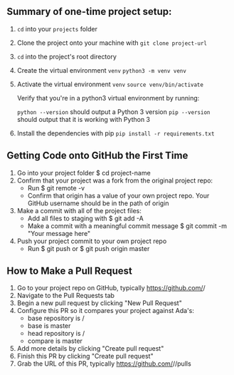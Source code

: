 ## Summary of one-time project setup:

1. `cd` into your `projects` folder
2. Clone the project onto your machine with `git clone project-url`
3. `cd` into the project's root directory
4. Create the virtual environment `venv`
    `python3 -m venv venv`
5. Activate the virtual environment `venv`
    `source venv/bin/activate`

    Verify that you're in a python3 virtual environment by running:

    `python --version` should output a Python 3 version
    `pip --version` should output that it is working with Python 3

6. Install the dependencies with pip
    `pip install -r requirements.txt`

## Getting Code onto GitHub the First Time

1. Go into your project folder $ cd project-name
2. Confirm that your project was a fork from the original project repo:
    - Run $ git remote -v
    - Confirm that origin has a value of your own project repo. Your GitHub username should be in the path of origin
3. Make a commit with all of the project files:
    - Add all files to staging with $ git add -A
    - Make a commit with a meaningful commit message $ git commit -m "Your message here"
4. Push your project commit to your own project repo
    - Run $ git push or $ git push origin master

## How to Make a Pull Request

1. Go to your project repo on GitHub, typically https://github.com/<your-username>/<project-name>
2. Navigate to the Pull Requests tab
3. Begin a new pull request by clicking "New Pull Request"
4. Configure this PR so it compares your project against Ada's:
    - base repository is <some-ada-repo>/<project-name>
    - base is master
    - head repository is <your-username>/<project-name>
    - compare is master
5. Add more details by clicking "Create pull request" 
6. Finish this PR by clicking "Create pull request"
7. Grab the URL of this PR, typically https://github.com/<some-ada-repo>/<project-name>/pulls